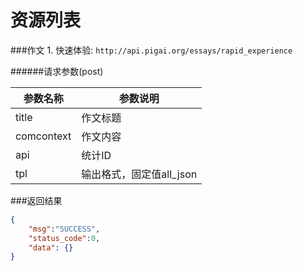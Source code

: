 # 资源列表
###作文
1.
快速体验: `http://api.pigai.org/essays/rapid_experience`

######请求参数(post)

| 参数名称 | 参数说明 |
| -- | -- |
| title | 作文标题 |
| comcontext | 作文内容 |
| api | 统计ID |
| tpl | 输出格式，固定值all_json |

###返回结果
```json
{
    "msg":"SUCCESS",
    "status_code":0,
    "data": {}
}
```
